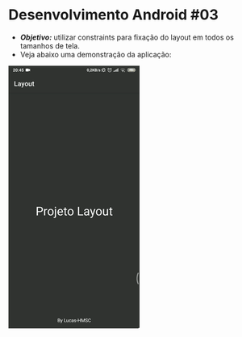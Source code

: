 # Desenvolvimento Android #03
   * ***Objetivo:*** utilizar constraints para fixação do layout em todos os tamanhos de tela.
   * Veja abaixo uma demonstração da aplicação:
<img src="Instalador/Layout.gif" alt="GIF do Meu Projeto Layout">
